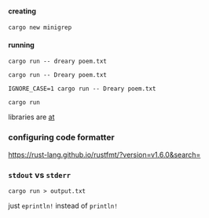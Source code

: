 #### creating

```shell
cargo new minigrep
```

#### running

```shell
cargo run -- dreary poem.txt
```

```shell
cargo run -- Dreary poem.txt
```

```shell
IGNORE_CASE=1 cargo run -- Dreary poem.txt
```

```shell
cargo run
```

libraries are [at](https://crates.io)

### configuring code formatter

https://rust-lang.github.io/rustfmt/?version=v1.6.0&search=

### `stdout` vs `stderr`

```shell
cargo run > output.txt
```

just `eprintln!` instead of `println!`
